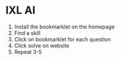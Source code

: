 # IXL AI
1. Install the bookmarklet on the homepage
2. Find a skill
3. Click on bookmarklet for each question
4. Click solve on website
5. Repeat 3-5